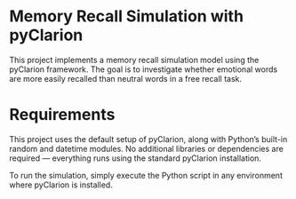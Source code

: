 # Memory Recall Simulation with pyClarion
This project implements a memory recall simulation model using the pyClarion framework. The goal is to investigate whether emotional words are more easily recalled than neutral words in a free recall task.

# Requirements
This project uses the default setup of pyClarion, along with Python’s built-in random and datetime modules.
No additional libraries or dependencies are required — everything runs using the standard pyClarion installation.

To run the simulation, simply execute the Python script in any environment where pyClarion is installed.
